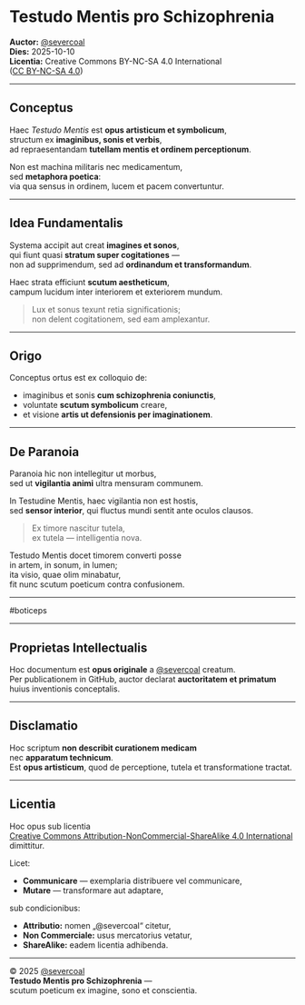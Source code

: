 # Testudo Mentis pro Schizophrenia
**Auctor:** [@severcoal](https://github.com/severcoal)  
**Dies:** 2025-10-10  
**Licentia:** Creative Commons BY-NC-SA 4.0 International  
([CC BY-NC-SA 4.0](https://creativecommons.org/licenses/by-nc-sa/4.0/))

---

## Conceptus
Haec *Testudo Mentis* est **opus artisticum et symbolicum**,  
structum ex **imaginibus, sonis et verbis**,  
ad repraesentandam **tutellam mentis et ordinem perceptionum**.

Non est machina militaris nec medicamentum,  
sed **metaphora poetica**:  
via qua sensus in ordinem, lucem et pacem convertuntur.

---

## Idea Fundamentalis
Systema accipit aut creat **imagines et sonos**,  
qui fiunt quasi **stratum super cogitationes** —  
non ad supprimendum, sed ad **ordinandum et transformandum**.  

Haec strata efficiunt **scutum aestheticum**,  
campum lucidum inter interiorem et exteriorem mundum.

> Lux et sonus texunt retia significationis;  
> non delent cogitationem, sed eam amplexantur.

---

## Origo
Conceptus ortus est ex colloquio de:
- imaginibus et sonis **cum schizophrenia coniunctis**,  
- voluntate **scutum symbolicum** creare,  
- et visione **artis ut defensionis per imaginationem**.

---

## De Paranoia

Paranoia hic non intellegitur ut morbus,  
sed ut **vigilantia animi** ultra mensuram communem.  

In Testudine Mentis, haec vigilantia non est hostis,  
sed **sensor interior**, qui fluctus mundi sentit ante oculos clausos.  

> Ex timore nascitur tutela,  
> ex tutela — intelligentia nova.  

Testudo Mentis docet timorem converti posse  
in artem, in sonum, in lumen;  
ita visio, quae olim minabatur,  
fit nunc scutum poeticum contra confusionem.

---

#boticeps

---

## Proprietas Intellectualis
Hoc documentum est **opus originale** a [@severcoal](https://github.com/severcoal) creatum.  
Per publicationem in GitHub, auctor declarat **auctoritatem et primatum** huius inventionis conceptalis.

---

## Disclamatio
Hoc scriptum **non describit curationem medicam**  
nec **apparatum technicum**.  
Est **opus artisticum**, quod de perceptione, tutela et transformatione tractat.

---

## Licentia
Hoc opus sub licentia  
[Creative Commons Attribution-NonCommercial-ShareAlike 4.0 International](https://creativecommons.org/licenses/by-nc-sa/4.0/)  
dimittitur.

Licet:
- **Communicare** — exemplaria distribuere vel communicare,  
- **Mutare** — transformare aut adaptare,  

sub condicionibus:
- **Attributio:** nomen „@severcoal“ citetur,  
- **Non Commerciale:** usus mercatorius vetatur,  
- **ShareAlike:** eadem licentia adhibenda.

---

© 2025 [@severcoal](https://github.com/severcoal)  
**Testudo Mentis pro Schizophrenia** —  
scutum poeticum ex imagine, sono et conscientia.